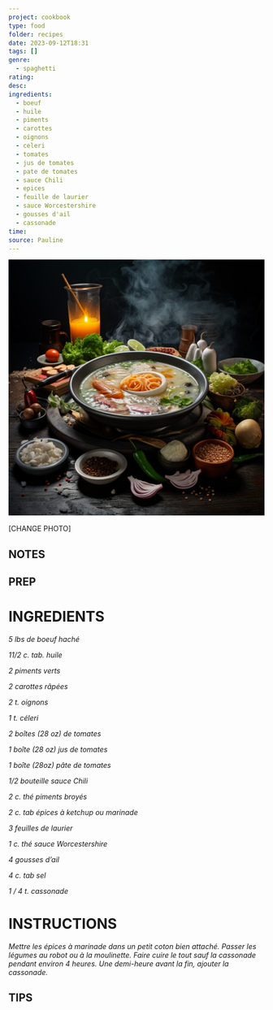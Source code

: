 ```yaml
---
project: cookbook
type: food
folder: recipes
date: 2023-09-12T18:31
tags: []
genre:
  - spaghetti
rating: 
desc: 
ingredients:
  - boeuf
  - huile
  - piments
  - carottes
  - oignons
  - celeri
  - tomates
  - jus de tomates
  - pate de tomates
  - sauce Chili
  - epices
  - feuille de laurier
  - sauce Worcestershire
  - gousses d'ail
  - cassonade
time: 
source: Pauline
---
```


![IMAGE](_default.png)


[CHANGE PHOTO]


## NOTES




## PREP


# INGREDIENTS

_5 lbs de boeuf haché_

_11/2 c. tab. huile_

_2 piments verts_

_2 carottes râpées_

_2 t. oignons_

_1 t. céleri_

_2 boîtes (28 oz) de tomates_

_1 boîte (28 oz) jus de tomates_

_1 boîte (28oz) pâte de tomates_

_1/2 bouteille sauce Chili_

_2 c. thé piments broyés_

_2 c. tab épices à ketchup ou marinade_

_3 feuilles de laurier_

_1 c. thé sauce Worcestershire_

_4 gousses d’ail_

_4 c. tab sel_

_1 / 4 t. cassonade_



# INSTRUCTIONS

_Mettre les épices à marinade dans un petit_
_coton bien attaché. Passer les légumes au_
_robot ou à la moulinette. Faire cuire le tout_
_sauf la cassonade pendant environ 4 heures._
_Une demi-heure avant la fin, ajouter la cassonade._


## TIPS




